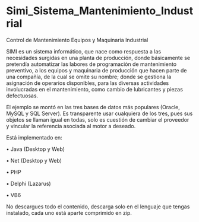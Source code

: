 # Simi_Sistema_Mantenimiento_Industrial
Control de Mantenimiento Equipos y Maquinaria Industrial

SIMI es un sistema informático, que nace como respuesta a las necesidades surgidas en una planta de producción, donde básicamente se pretendía automatizar las labores de programación de mantenimiento preventivo, a los equipos y maquinaria de producción que hacen parte de una compañía, de la cual se omite su nombre; donde se gestiona la asignación de operarios disponibles, para las diversas actividades involucradas en el mantenimiento, como cambio de lubricantes y piezas defectuosas.

El ejemplo se montó en las tres bases de datos más populares (Oracle, MySQL y SQL Server). Es transparente usar cualquiera de los tres, pues sus objetos se llaman igual en todas, solo es cuestión de cambiar el proveedor y vincular la referencia asociada al motor a deseado.

Está implementado en:

•	Java (Desktop y Web)

•	Net (Desktop y Web)

•	PHP

•	Delphi (Lazarus) 

•	VB6

No descargues todo el contenido, descarga solo en el lenguaje que tengas instalado, cada uno está aparte comprimido en zip.
